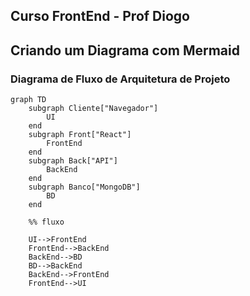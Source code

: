 ## Curso FrontEnd - Prof Diogo 

## Criando um Diagrama com Mermaid


### Diagrama de Fluxo de Arquitetura de Projeto
```mermaid
graph TD
    subgraph Cliente["Navegador"]
        UI
    end
    subgraph Front["React"]
        FrontEnd
    end
    subgraph Back["API"]
        BackEnd
    end
    subgraph Banco["MongoDB"]
        BD
    end

    %% fluxo

    UI-->FrontEnd
    FrontEnd-->BackEnd
    BackEnd-->BD
    BD-->BackEnd
    BackEnd-->FrontEnd
    FrontEnd-->UI

```